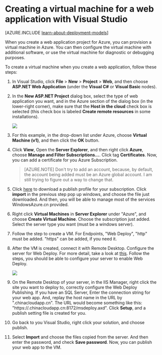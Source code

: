 <properties
	pageTitle="Creating a VM for a web project using Visual Studio | Azure"
	description="Create a virtual machine for a web application"
	services="virtual-machines"
	documentationCenter=""
	authors="TomArcher"
	manager="douge"
	editor=""
	tags="azure-service-management"/>

<tags
	ms.service="virtual-machines"
	ms.date="01/05/2016"
	wacn.date=""/>

# Creating a virtual machine for a web application with Visual Studio

[AZURE.INCLUDE [learn-about-deployment-models](../includes/learn-about-deployment-models-classic-include.md)]

When you create a web application project for Azure, you can provision a virtual machine in Azure. You can then configure the virtual machine with additional software, or use the virtual machine for diagnostic or debugging purposes.

To create a virtual machine when you create a web application, follow these steps:

1. In Visual Studio, click **File** > **New** > **Project** > **Web**, and then choose **ASP.NET Web Application** (under the **Visual C#** or **Visual Basic** nodes).
2. In the **New ASP.NET Project** dialog box, select the type of web application you want, and in the Azure section of the dialog box (in the lower-right corner), make sure that the **Host in the cloud** check box is selected (this check box is labeled **Create remote resources** in some installations).

	![][0]

3. For this example, in the drop-down list under Azure, choose **Virtual Machine (v1)**, and then click the **OK** button.


4. Click **View**, Open the **Server Explorer**, and then right click **Azure**, choose **Manage and Filter Subscriptions...**. Click tag **Certificates**. Now, you can add a certificate for you Azure Subscription.

	>[AZURE.NOTE] Don't try to add an account, because, by default, the account being added must be an Azure global account. I am still trying to figure out a way to change that.

5. Click [here](https://manage.windowsazure.cn/publishsettings/index?client=vsserverexplorer&schemaversion=2.0) to download a publish profile for your subscription. Click **import** in the previous step pop up windows, and choose the file just downloaded. And then, you will be able to manage most of the services WindowsAzure.cn provided.

6. Right click **Virtual Machines** in **Server Explorer** under "Azure", and choose **Create Virtual Machine**. Choose the subscription just added. Select the server type you want (must be a windows server).

7. Follow the step to create a VM. For Endpoints, "Web Deploy", "http" must be added. "https" can be added, if you need it.

8. After the VM is created, connect it with Remote Desktop. Configure the server for Web Deploy. For more detail, take a look at [this](http://www.iis.net/learn/install/installing-publishing-technologies/installing-and-configuring-web-deploy-on-iis-80-or-later). Follow the steps, you should be able to configure your server to enable Web Deploy.

	![][5]

9. On the Remote Desktop of your server, in the IIS Manager, right click the site you want to deploy to, correctly configure the Web Deploy Publishing. If you have an SQL Server, Enter the connection string for your web app. And, replay the host name in the URL by "<your cloud service name>.chinacloudapp.cn". The URL would become something like this: "https://<your cloud service name>.chinacloudapp.cn:8172/msdeploy.axd". Click **Setup**, and a publish setting file is created for you.

10. Go back to you Visual Studio, right click your solution, and choose publish.

11. Select **Import** and choose the files copied from the server. And then enter the password, and check **Save password**. Now, you can publish your web app to the VM.


[0]: ./media/virtual-machines-dotnet-create-visual-studio-powershell/CreateVM_NewProject.PNG
[1]: ./media/dotnet-visual-studio-create-virtual-machine/CreateVM_SignIn.PNG
[2]: ./media/virtual-machines-dotnet-create-visual-studio-powershell/CreateVM_CreateVM.PNG
[3]: ./media/virtual-machines-dotnet-create-visual-studio-powershell/CreateVM_Provisioning.png
[4]: ./media/virtual-machines-dotnet-create-visual-studio-powershell/CreateVM_SolutionExplorer.png
[5]: ./media/virtual-machines-dotnet-create-visual-studio-powershell/VS_Create_VM_Connect.png
